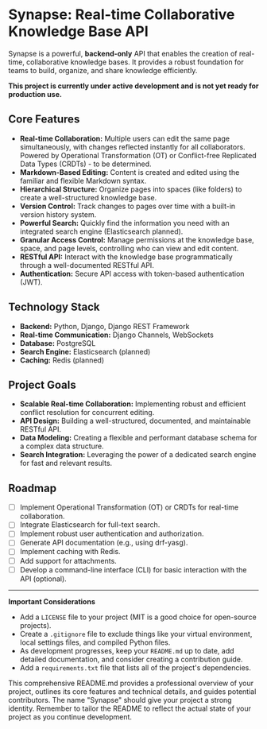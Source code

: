 # Synapse: Real-time Collaborative Knowledge Base API

Synapse is a powerful, **backend-only** API that enables the creation of real-time, collaborative knowledge bases. It provides a robust foundation for teams to build, organize, and share knowledge efficiently.

**This project is currently under active development and is not yet ready for production use.**

## Core Features

* **Real-time Collaboration:**  Multiple users can edit the same page simultaneously, with changes reflected instantly for all collaborators. Powered by Operational Transformation (OT) or Conflict-free Replicated Data Types (CRDTs) - to be determined.
* **Markdown-Based Editing:**  Content is created and edited using the familiar and flexible Markdown syntax.
* **Hierarchical Structure:** Organize pages into spaces (like folders) to create a well-structured knowledge base.
* **Version Control:**  Track changes to pages over time with a built-in version history system.
* **Powerful Search:**  Quickly find the information you need with an integrated search engine (Elasticsearch planned).
* **Granular Access Control:** Manage permissions at the knowledge base, space, and page levels, controlling who can view and edit content.
* **RESTful API:**  Interact with the knowledge base programmatically through a well-documented RESTful API.
* **Authentication:** Secure API access with token-based authentication (JWT).

## Technology Stack

* **Backend:** Python, Django, Django REST Framework
* **Real-time Communication:** Django Channels, WebSockets
* **Database:** PostgreSQL
* **Search Engine:** Elasticsearch (planned)
* **Caching:** Redis (planned)

## Project Goals

* **Scalable Real-time Collaboration:** Implementing robust and efficient conflict resolution for concurrent editing.
* **API Design:** Building a well-structured, documented, and maintainable RESTful API.
* **Data Modeling:**  Creating a flexible and performant database schema for a complex data structure.
* **Search Integration:** Leveraging the power of a dedicated search engine for fast and relevant results.

## Roadmap

* [ ] Implement Operational Transformation (OT) or CRDTs for real-time collaboration.
* [ ] Integrate Elasticsearch for full-text search.
* [ ] Implement robust user authentication and authorization.
* [ ] Generate API documentation (e.g., using drf-yasg).
* [ ] Implement caching with Redis.
* [ ] Add support for attachments.
* [ ] Develop a command-line interface (CLI) for basic interaction with the API (optional).

---
**Important Considerations**

* Add a `LICENSE` file to your project (MIT is a good choice for open-source projects).
* Create a `.gitignore` file to exclude things like your virtual environment, local settings files, and compiled Python files.
* As development progresses, keep your `README.md` up to date, add detailed documentation, and consider creating a contribution guide.
* Add a `requirements.txt` file that lists all of the project's dependencies.

This comprehensive README.md provides a professional overview of your project, outlines its core features and technical details, and guides potential contributors. The name "Synapse" should give your project a strong identity. Remember to tailor the README to reflect the actual state of your project as you continue development.
